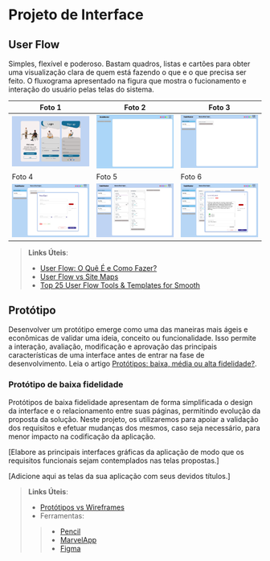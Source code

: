 
# Projeto de Interface

## User Flow
Simples, flexível e poderoso. Bastam quadros, listas e cartões para obter uma visualização clara de quem está fazendo o que e o que precisa ser feito.
O fluxograma apresentado na figura que mostra o fucionamento e interação do usuário pelas telas do sistema.

| Foto 1                          | Foto 2                         | Foto 3                           |
| ------------------------------- | ------------------------------ | ------------------------------ |
| ![Login Screen](https://github.com/ICEI-PUC-Minas-PMV-ADS/pmv-ads-2023-2-e1-proj-web-t13-taskmaster/raw/main/UserFlow%2011.jpg) | ![Clean Screen](https://github.com/ICEI-PUC-Minas-PMV-ADS/pmv-ads-2023-2-e1-proj-web-t13-taskmaster/raw/main/UserFlow%201.jpg) | ![First Project Screen](https://github.com/ICEI-PUC-Minas-PMV-ADS/pmv-ads-2023-2-e1-proj-web-t13-taskmaster/raw/main/UserFlow%2012.png) |
| Foto 4                          | Foto 5                         | Foto 6                           |
| ![New Card Screen](https://github.com/ICEI-PUC-Minas-PMV-ADS/pmv-ads-2023-2-e1-proj-web-t13-taskmaster/raw/main/UserFlow%208.jpg) | ![Edit Screen](https://github.com/ICEI-PUC-Minas-PMV-ADS/pmv-ads-2023-2-e1-proj-web-t13-taskmaster/raw/main/UserFlow%205.jpg) | ![Card Editing Screen](https://github.com/ICEI-PUC-Minas-PMV-ADS/pmv-ads-2023-2-e1-proj-web-t13-taskmaster/raw/main/User%20Flow%2010.jpg) |



> **Links Úteis**:
> - [User Flow: O Quê É e Como Fazer?](https://medium.com/7bits/fluxo-de-usu%C3%A1rio-user-flow-o-que-%C3%A9-como-fazer-79d965872534)
> - [User Flow vs Site Maps](http://designr.com.br/sitemap-e-user-flow-quais-as-diferencas-e-quando-usar-cada-um/)
> - [Top 25 User Flow Tools & Templates for Smooth](https://www.mockplus.com/blog/post/user-flow-tools)

## Protótipo

Desenvolver um protótipo emerge como uma das maneiras mais ágeis e econômicas de validar uma ideia, conceito ou funcionalidade. Isso permite a interação, avaliação, modificação e aprovação das principais características de uma interface antes de entrar na fase de desenvolvimento. Leia o artigo [Protótipos: baixa, média ou alta fidelidade?](https://medium.com/ladies-that-ux-br/prot%C3%B3tipos-baixa-m%C3%A9dia-ou-alta-fidelidade-71d897559135).

### Protótipo de baixa fidelidade

Protótipos de baixa fidelidade apresentam de forma simplificada o design da interface e o relacionamento entre suas páginas, permitindo evolução da proposta da solução. Neste projeto, os utilizaremos para apoiar a validação dos requisitos e efetuar mudanças dos mesmos, caso seja necessário, para menor impacto na codificação da aplicação.

[Elabore as principais interfaces gráficas da aplicação de modo que os requisitos funcionais sejam contemplados nas telas propostas.]

[Adicione aqui as telas da sua aplicação com seus devidos títulos.] 
 
> **Links Úteis**:
> - [Protótipos vs Wireframes](https://www.nngroup.com/videos/prototypes-vs-wireframes-ux-projects/)
>- Ferramentas:
>> - [Pencil](https://pencil.evolus.vn/)
>> - [MarvelApp](https://marvelapp.com/)
>> - [Figma](https://www.figma.com/)



